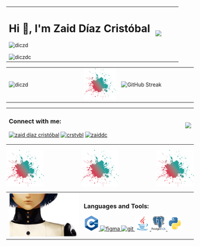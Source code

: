 <table width= "100%" >
    <tr >
        <td width = "85%" >
            <h1 align="left">Hi 👋, I'm Zaid Díaz Cristóbal</h1>
            <!--Contador de visitas-->
            <p align="left"> <img src="https://komarev.com/ghpvc/?username=diczd&label=Profile%20views&color=000000&style=flat" alt="diczd" /> </p>
            <!--Lenguajes usados-->
            <img align="center" src="https://github-readme-stats.vercel.app/api/top-langs?username=diczdc&show_icons=true&locale=en&layout=compact" alt="diczdc" />
        </td>
        <td>
            <image src = "header.gif">
        </td>
    </tr>
</table>

<table width 100%>
    <tr>
        <td width= 40%>
            <img src="https://github-readme-stats.vercel.app/api?username=diczdc&show_icons=true&theme=dark&locale=en" alt="diczd">
        </td>
        <td width =20%>
            <img src="splat.png"/>
        </td>
        <td width = 40%>
            <img src="https://github-readme-streak-stats.herokuapp.com?user=diczdc&theme=dark&hide_border=true&border_radius=4.6&date_format=j%20M%5B%20Y%5D" alt="GitHub Streak">
        </td>
    </tr>
</table>


<table width="100%">
    <tr>
        <td width = "400">
    <!-- Puedes contactarme a través de los siguientes enlaces: -->
<h3 align="left">Connect with me:</h3>
        <p align="left">
        <!-- Linkedin-->
        <a href="https://www.linkedin.com/in/zaid-d%C3%ADaz-crist%C3%B3bal-2189ab331/" target="blank"><img align="center" src="https://raw.githubusercontent.com/rahuldkjain/github-profile-readme-generator/master/src/images/icons/Social/linked-in-alt.svg" alt="zaid díaz cristóbal" height="30" width="40" /></a>
        <!--Instagram-->
        <a href="https://instagram.com/crstvbl" target="blank"><img align="center" src="https://raw.githubusercontent.com/rahuldkjain/github-profile-readme-generator/master/src/images/icons/Social/instagram.svg" alt="crstvbl" height="30" width="40" /></a>
        <!--Codeforces-->
        <a href="https://codeforces.com/profile/zaiddc" target="blank"><img align="center" src="https://raw.githubusercontent.com/rahuldkjain/github-profile-readme-generator/master/src/images/icons/Social/codeforces.svg" alt="zaiddc" height="30" width="40" /></a>
        </p>
        </td>
        <!--Imagen 1-->
        <td align="right" width="40%">
            <img src="connect_wm.gif"/>
        </td>
    </tr>
</table>

<!--Separator-->
<p align="center">
    <img align="left"   src="splat.png" width="20%">
    <img align="center" src="splat.png" width="20%">
    <img align="right"  src="splat.png" width="20%">
</p>

<table>
    <tr>
        <td width= "40%">
            <img src = "languages_t.gif">
        </td>
        <td>
            <h3 align="left">Languages and Tools:</h3>
            <p align="left">
                <!--c++-->
                <a href="https://www.w3schools.com/cpp/" target="_blank" rel="noreferrer"> <img src="https://raw.githubusercontent.com/devicons/devicon/master/icons/cplusplus/cplusplus-original.svg" alt="cplusplus" width="40" height="40"/> </a> 
                <!--figma-->
                <a href="https://www.figma.com/" target="_blank" rel="noreferrer"> <img src="https://www.vectorlogo.zone/logos/figma/figma-icon.svg" alt="figma" width="40" height="40"/> </a> 
                <!--Git-->
                <a href="https://git-scm.com/" target="_blank" rel="noreferrer"> <img src="https://www.vectorlogo.zone/logos/git-scm/git-scm-icon.svg" alt="git" width="40" height="40"/> </a> 
                <!--java-->
                <a href="https://www.java.com" target="_blank" rel="noreferrer"> <img src="https://raw.githubusercontent.com/devicons/devicon/master/icons/java/java-original.svg" alt="java" width="40" height="40"/> </a> 
                <!--postgresql-->
                <a href="https://www.postgresql.org" target="_blank" rel="noreferrer"> <img src="https://raw.githubusercontent.com/devicons/devicon/master/icons/postgresql/postgresql-original-wordmark.svg" alt="postgresql" width="40" height="40"/> </a> 
                <!--python-->
                <a href="https://www.python.org" target="_blank" rel="noreferrer"> <img src="https://raw.githubusercontent.com/devicons/devicon/master/icons/python/python-original.svg" alt="python" width="40" height="40"/> </a> 
            </p>
        </td>
    </tr>
</table>


